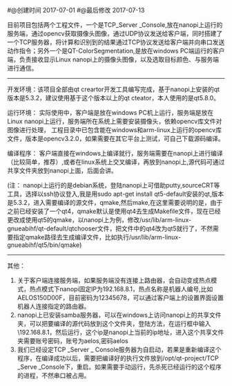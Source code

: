 #@创建时间 2017-07-01
#@最后修改 2017-07-13

目前项目包括两个工程文件，一个是TCP_Server _Console,放在nanopi上运行的服务端，通过opencv获取摄像头图像，通过UDP协议发送给客户端，同时搭建了一个TCP服务器，将计算和识别到的结果通过TCP协议发送给客户端并向串口发送动作指令；另外一个是QT-ColorSegmentation,是放在windows PC端运行的客户端，负责接收显示Linux nanopi上的摄像头图像，以及选取目标颜色、与服务端进行通信。

***
开发环境：该项目全部由qt creartor开发工具编写完成，基于nanopi上安装的qt版本是5.3.2，建议使用基于这个版本以上的qt cteator，本人使用的是qt5.8.0。

运行环境： 实际使用中，客户端是放在windows PC机上运行，服务端是放在Linux nanopi上运行，服务端所在系统上需要安装摄像头，依赖opencv库文件对图像进行处理， 工程目录中已包含能在windows和arm-linux上运行的opencv库文件，版本是opencv3.2.0，如果需要在其它平台上测试，可自己下载源码编译。

编译程序： 客户端直接在windows上编译就行，服务端需要在nanopi上进行编译（比较简单，推荐）,或者在linux系统上交叉编译，再放到nanopi上,源代码可通过共享文件夹放到nanopi上面，后面会讲。

(注： nanopi上运行的是debian系统，登陆nanopi上可借助putty,sourceCRT等工具，选择以ssh协议登入,我是用sudo apt-get install qt5-default安装的qt,版本是5.3.2，进入需要编译的源文件，qmake,然后make,在这里需要说明的是，由于之前已经安装了一个qt4，qmake默认是使用qt4去生成Makefile文件，现在已经更改成使用qt5的qmake，以nanopi上为例，修改/usr/lib/arm-linux-gnueabihf/qt-default/qtchooser文件，把文件中的qt4改为qt5就行了，不然需要指定qmake路径去生成编译文件，比如执行/usr/lib/arm-linux-gnueabihf/qt5/bin/qmake) 

***
其他： 

1. 关于客户端连接服务端，如果服务端没有连接上路由器，会自动变成热点模式，热点模式下nanopi固定IP为192.168.8.1，热点名称是机器人编号,比如AELOS150D00F，目前密码为12345678，可以通过客户端上的设置界面设置机器人连接指定的路由器。
2. nanopi上已安装samba服务器，可以在windows上访问nanopi上的共享文件夹，可以把要编译的源代码放到这个文件夹，登陆方法，在运行框中输入\\192.168.8.1，然后运行，这个ip是nanopi上当前的ip地址，进入这个共享文件夹需要账号密码，账号为aelos,密码aelos
3. 我们已经设定TCP _Server _ Console服务器为自启动，若果是重新编译这个程序，在编译成功以后，需要把编译好的执行文件放到/opt/qt-project/TCP _Serve _Console下，重启。如果需要手动运行，先杀死已经运行的这个程序的进程，不然串口被占用。